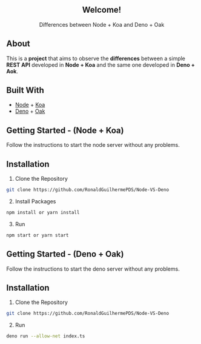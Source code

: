 <p align="center">
<h2 align="center">Welcome!</h2>
<p align="center">
Differences between Node + Koa and Deno + Oak
</p>

## About

This is a **project** that aims to observe the **differences** between a simple **REST API** developed in **Node + Koa** and the same one developed in **Deno + Aok**.

## Built With

* [Node](https://nodejs.org/en/) + [Koa](https://koajs.com/)
* [Deno](https://deno.land/) + [Oak](https://oakserver.github.io/oak/)

## Getting Started - (Node + Koa)

Follow the instructions to start the node server without any problems.

## Installation

1. Clone the Repository
```sh
git clone https://github.com/RonaldGuilhermePDS/Node-VS-Deno
```
2. Install Packages
```sh
npm install or yarn install
```
3. Run
```sh
npm start or yarn start
```

## Getting Started - (Deno + Oak)

Follow the instructions to start the deno server without any problems.

## Installation

1. Clone the Repository
```sh
git clone https://github.com/RonaldGuilhermePDS/Node-VS-Deno
```
2. Run
```sh
deno run --allow-net index.ts
```
